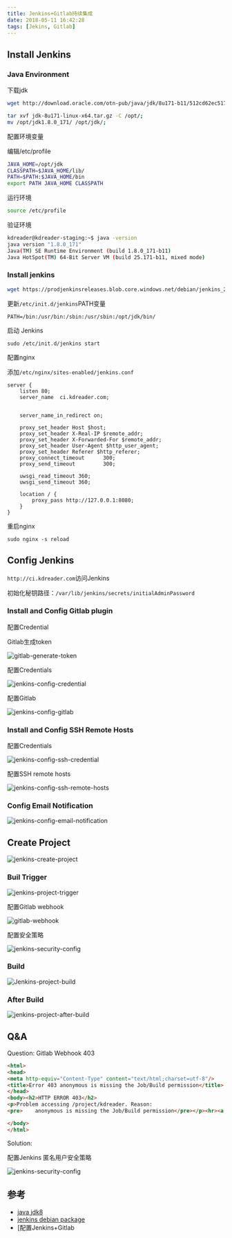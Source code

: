 ```yaml
---
title: Jenkins+Gitlab持续集成
date: 2018-05-11 16:42:28
tags: [Jekins, Gitlab]
---
```


## Install Jenkins

### Java Environment

下载jdk

```sh
wget http://download.oracle.com/otn-pub/java/jdk/8u171-b11/512cd62ec5174c3487ac17c61aaa89e8/jdk-8u171-linux-x64.tar.gz?AuthParam=1526090409_eeb74c2f68fe8539ce3cb2608695d850;

tar xvf jdk-8u171-linux-x64.tar.gz -C /opt/;
mv /opt/jdk1.8.0_171/ /opt/jdk/;
```

配置环境变量

编辑/etc/profile

```sh
JAVA_HOME=/opt/jdk
CLASSPATH=$JAVA_HOME/lib/
PATH=$PATH:$JAVA_HOME/bin
export PATH JAVA_HOME CLASSPATH
```

运行环境

```sh
source /etc/profile
```

验证环境

```sh
kdreader@kdreader-staging:~$ java -version
java version "1.8.0_171"
Java(TM) SE Runtime Environment (build 1.8.0_171-b11)
Java HotSpot(TM) 64-Bit Server VM (build 25.171-b11, mixed mode)
```

### Install jenkins

```sh
wget https://prodjenkinsreleases.blob.core.windows.net/debian/jenkins_2.121_all.deb; sudo  dpkg -i jenkins_2.121_all.deb;
```

更新`/etc/init.d/jenkins`PATH变量

```
PATH=/bin:/usr/bin:/sbin:/usr/sbin:/opt/jdk/bin/
```

启动 Jenkins

`sudo /etc/init.d/jenkins start`

配置nginx

添加`/etc/nginx/sites-enabled/jenkins.conf`

```nginx
server {
    listen 80;
    server_name  ci.kdreader.com;


    server_name_in_redirect on;

    proxy_set_header Host $host;
    proxy_set_header X-Real-IP $remote_addr;
    proxy_set_header X-Forwarded-For $remote_addr;
    proxy_set_header User-Agent $http_user_agent;
    proxy_set_header Referer $http_referer;
    proxy_connect_timeout      300;
    proxy_send_timeout         300;

    uwsgi_read_timeout 360;
    uwsgi_send_timeout 360;

    location / {
        proxy_pass http://127.0.0.1:8080;
    }
}
```

重启nginx

`sudo nginx -s reload`

## Config Jenkins

`http://ci.kdreader.com`访问Jenkins

初始化秘钥路径：`/var/lib/jenkins/secrets/initialAdminPassword`

### Install and Config Gitlab plugin

配置Credential

Gitlab生成token

![gitlab-generate-token](https://share-static.oss-cn-hangzhou.aliyuncs.com/mengyangyang.org/pictures/gitlab-generate-token.png)

配置Credentials

![jenkins-config-credential](https://share-static.oss-cn-hangzhou.aliyuncs.com/mengyangyang.org/pictures/jenkins-config-credential.png)

配置Gitlab

![jenkins-config-gitlab](https://share-static.oss-cn-hangzhou.aliyuncs.com/mengyangyang.org/pictures/jenkins-config-gitlab.png)

### Install and Config SSH Remote Hosts

配置Credentials

![jenkins-config-ssh-credential](https://share-static.oss-cn-hangzhou.aliyuncs.com/mengyangyang.org/pictures/jenkins-config-ssh-credential.png)

配置SSH remote hosts

![jenkins-config-ssh-remote-hosts](https://share-static.oss-cn-hangzhou.aliyuncs.com/mengyangyang.org/pictures/jenkins-config-ssh-remote-hosts.png)

### Config Email Notification

![jenkins-config-email-notification](https://share-static.oss-cn-hangzhou.aliyuncs.com/mengyangyang.org/pictures/jenkins-config-email-notification.png)

## Create Project

![jenkins-create-project](https://share-static.oss-cn-hangzhou.aliyuncs.com/mengyangyang.org/pictures/jenkins-create-project.png)

### Buil Trigger

![jenkins-project-trigger](https://share-static.oss-cn-hangzhou.aliyuncs.com/mengyangyang.org/pictures/jenkins-project-trigger.png)

配置Gitlab webhook

![gitlab-webhook](https://share-static.oss-cn-hangzhou.aliyuncs.com/mengyangyang.org/pictures/gitlab-webhook.png)

配置安全策略

![jenkins-security-config](https://share-static.oss-cn-hangzhou.aliyuncs.com/mengyangyang.org/pictures/jenkins-security-config.png)

### Build

![Jenkins-project-build](https://share-static.oss-cn-hangzhou.aliyuncs.com/mengyangyang.org/pictures/Jenkins-project-build.png)

### After Build

![jenkins-project-after-build](https://share-static.oss-cn-hangzhou.aliyuncs.com/mengyangyang.org/pictures/jenkins-project-after-build.png)

## Q&A

Question: Gitlab Webhook 403

```html
<html>
<head>
<meta http-equiv="Content-Type" content="text/html;charset=utf-8"/>
<title>Error 403 anonymous is missing the Job/Build permission</title>
</head>
<body><h2>HTTP ERROR 403</h2>
<p>Problem accessing /project/kdreader. Reason:
<pre>    anonymous is missing the Job/Build permission</pre></p><hr><a href="http://eclipse.org/jetty">Powered by Jetty:// 9.4.z-SNAPSHOT</a><hr/>

</body>
</html>
```

Solution:

配置Jenkins 匿名用户安全策略

![jenkins-security-config](https://share-static.oss-cn-hangzhou.aliyuncs.com/mengyangyang.org/pictures/jenkins-security-config.png)

## 参考

- [java jdk8](http://download.oracle.com/otn-pub/java/jdk/8u171-b11/512cd62ec5174c3487ac17c61aaa89e8/jdk-8u171-linux-x64.tar.gz?AuthParam=1526090409_eeb74c2f68fe8539ce3cb2608695d850)
- [jenkins debian package](https://pkg.jenkins.io/debian/)
- [配置Jenkins+Gitlab